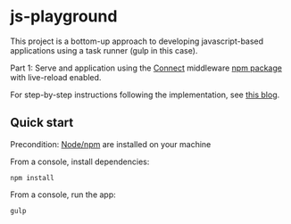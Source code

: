 js-playground
=====

This project is a bottom-up approach to developing javascript-based applications using a task runner (gulp in this case). 

Part 1: Serve and application using the [Connect](https://github.com/senchalabs/connect) middleware [npm package](https://www.npmjs.com/package/connect) with live-reload enabled.

For step-by-step instructions following the implementation, see [this blog](https://keithbloomfield.wordpress.com/2015/03/24/building-a-javascript-application-from-the-ground-up-using-gulp-part-1/).

Quick start
---------
Precondition: [Node/npm](https://nodejs.org/) are installed on your machine

From a console, install dependencies:

`npm install`

From a console, run the app:

`gulp`
